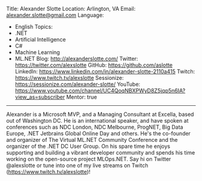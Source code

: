 Title: Alexander Slotte
Location: Arlington, VA
Email: alexander.slotte@gmail.com
Language:
  - English
Topics:
  - .NET
  - Artificial Intelligence
  - C#
  - Machine Learning
  - ML.NET
Blog: http://alexanderslotte.com/
Twitter: https://twitter.com/alexslotte
GitHub: https://github.com/aslotte
LinkedIn: https://www.linkedin.com/in/alexander-slotte-2110a415
Twitch: https://www.twitch.tv/alexslotte
Sessionize: https://sessionize.com/alexander-slotte/
YouTube: https://www.youtube.com/channel/UC4QoqNBXPWyD8Z5jqp5n6IA?view_as=subscriber
Mentor: true
---
Alexander is a Microsoft MVP, and a Managing Consultant at Excella, based out of Washington DC. He is an international speaker, and have spoken at conferences such as NDC London, NDC Melbourne, ProgNET, Big Data Europe, .NET Jetbrains Global Online Day and others. He's the co-founder and organizer of The Virtual ML.NET Community Conference and the organizer of the .NET DC User Group. On his spare time he enjoys supporting and building a vibrant developer community and spends his time working on the open-source project MLOps.NET. Say hi on Twitter @alexslotte or tune into one of my live streams on Twitch (https://www.twitch.tv/alexslotte)!
